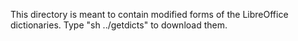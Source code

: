 This directory is meant to contain modified forms of the
LibreOffice dictionaries.
Type "sh ../getdicts" to download them.
